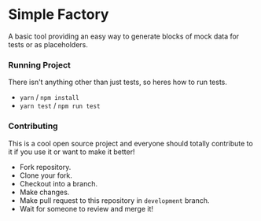 # Simple Factory

A basic tool providing an easy way to generate blocks of mock data for tests or as placeholders.

### Running Project

There isn't anything other than just tests, so heres how to run tests.

- `yarn` / `npm install`
- `yarn test` / `npm run test`


### Contributing

This is a cool open source project and everyone should totally contribute to it if you use it or want to make it better!

- Fork repository.
- Clone your fork.
- Checkout into a branch.
- Make changes.
- Make pull request to this repository in `development` branch.
- Wait for someone to review and merge it!
